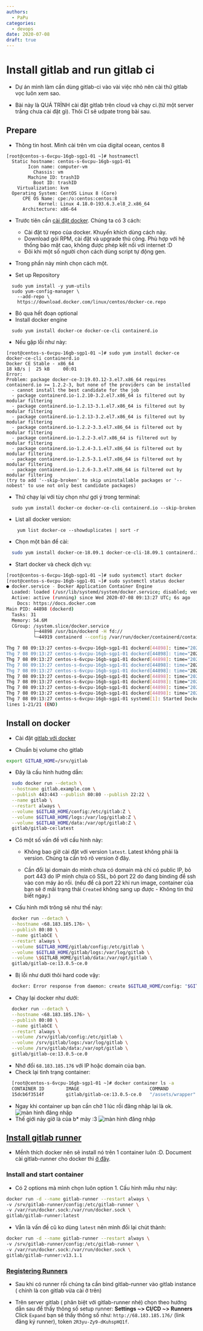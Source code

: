 ```yaml
---
authors:
  - PaPu
categories:
  - devops
date: 2020-07-08
draft: true
---
```


# Install gitlab and run gitlab ci

- Dự án mình làm cần dùng gitlab-ci vào vài việc nhỏ nên cài thử gitlab vọc luôn xem sao.

- Bài này là QUÁ TRÌNH cài đặt gitlab trên cloud và chạy ci.(từ một server trắng chưa cài đặt gì). Thôi CI sẽ udpate trong bài sau.
<!-- more -->

## Prepare

- Thông tin host. Mình cài trên vm của digital ocean, centos 8

```terminal linenums="1"
[root@centos-s-6vcpu-16gb-sgp1-01 ~]# hostnamectl
  Static hostname: centos-s-6vcpu-16gb-sgp1-01
        Icon name: computer-vm
          Chassis: vm
        Machine ID: trashID
          Boot ID: trashID
    Virtualization: kvm
  Operating System: CentOS Linux 8 (Core)
      CPE OS Name: cpe:/o:centos:centos:8
            Kernel: Linux 4.18.0-193.6.3.el8_2.x86_64
      Architecture: x86-64
```

- Trước tiên cần [cài đặt docker](https://docs.docker.com/engine/install/centos/). Chúng ta có 3 cách:

  - Cài đặt từ repo của docker. Khuyến khích dùng cách này.
  - Download gói RPM, cài đặt và upgrade thủ công. Phù hợp với hệ thống bảo mật cao, không được phép kết nối với internet :D
  - Đôi khi một số người chọn cách dùng script tự động gen.

- Trong phần này mình chọn cách một.

- Set up Repository

```terminal linenums="1"
  sudo yum install -y yum-utils
  sudo yum-config-manager \
    --add-repo \
    https://download.docker.com/linux/centos/docker-ce.repo
```

- Bỏ qua hết đoạn optional
- Install docker engine

```terminal linenums="1"
  sudo yum install docker-ce docker-ce-cli containerd.io
```

- Nếu gặp lỗi như này:

```terminal linenums="1"
[root@centos-s-6vcpu-16gb-sgp1-01 ~]# sudo yum install docker-ce docker-ce-cli containerd.io
Docker CE Stable - x86_64                                                                                                    18 kB/s |  25 kB     00:01
Error:
Problem: package docker-ce-3:19.03.12-3.el7.x86_64 requires containerd.io >= 1.2.2-3, but none of the providers can be installed
  - cannot install the best candidate for the job
  - package containerd.io-1.2.10-3.2.el7.x86_64 is filtered out by modular filtering
  - package containerd.io-1.2.13-3.1.el7.x86_64 is filtered out by modular filtering
  - package containerd.io-1.2.13-3.2.el7.x86_64 is filtered out by modular filtering
  - package containerd.io-1.2.2-3.3.el7.x86_64 is filtered out by modular filtering
  - package containerd.io-1.2.2-3.el7.x86_64 is filtered out by modular filtering
  - package containerd.io-1.2.4-3.1.el7.x86_64 is filtered out by modular filtering
  - package containerd.io-1.2.5-3.1.el7.x86_64 is filtered out by modular filtering
  - package containerd.io-1.2.6-3.3.el7.x86_64 is filtered out by modular filtering
(try to add '--skip-broken' to skip uninstallable packages or '--nobest' to use not only best candidate packages)
```

- Thử chạy lại với tùy chọn như gợi ý trong terminal:

```terminal linenums="1"
  sudo yum install docker-ce docker-ce-cli containerd.io --skip-broken
```

- List all docker version:

```terminal linenums="1"
    yum list docker-ce --showduplicates | sort -r
```

- Chọn một bản để cài:

```sh linenums="1"
  sudo yum install docker-ce-18.09.1 docker-ce-cli-18.09.1 containerd.io
```

- Start docker và check dịch vụ:

```sh linenums="1"
[root@centos-s-6vcpu-16gb-sgp1-01 ~]# sudo systemctl start docker
[root@centos-s-6vcpu-16gb-sgp1-01 ~]# sudo systemctl status docker
● docker.service - Docker Application Container Engine
  Loaded: loaded (/usr/lib/systemd/system/docker.service; disabled; vendor preset: disabled)
  Active: active (running) since Wed 2020-07-08 09:13:27 UTC; 6s ago
    Docs: https://docs.docker.com
Main PID: 44898 (dockerd)
  Tasks: 31
  Memory: 54.6M
  CGroup: /system.slice/docker.service
          ├─44898 /usr/bin/dockerd -H fd://
          └─44919 containerd --config /var/run/docker/containerd/containerd.toml --log-level info

Thg 7 08 09:13:27 centos-s-6vcpu-16gb-sgp1-01 dockerd[44898]: time="2020-07-08T09:13:27.100426243Z" level=info msg="Graph migration to content-addressabili>
Thg 7 08 09:13:27 centos-s-6vcpu-16gb-sgp1-01 dockerd[44898]: time="2020-07-08T09:13:27.101106507Z" level=warning msg="Your kernel does not support cgroup >
Thg 7 08 09:13:27 centos-s-6vcpu-16gb-sgp1-01 dockerd[44898]: time="2020-07-08T09:13:27.101137868Z" level=warning msg="Your kernel does not support cgroup >
Thg 7 08 09:13:27 centos-s-6vcpu-16gb-sgp1-01 dockerd[44898]: time="2020-07-08T09:13:27.101822705Z" level=info msg="Loading containers: start."
Thg 7 08 09:13:27 centos-s-6vcpu-16gb-sgp1-01 dockerd[44898]: time="2020-07-08T09:13:27.407012924Z" level=info msg="Default bridge (docker0) is assigned wi>
Thg 7 08 09:13:27 centos-s-6vcpu-16gb-sgp1-01 dockerd[44898]: time="2020-07-08T09:13:27.503096827Z" level=info msg="Loading containers: done."
Thg 7 08 09:13:27 centos-s-6vcpu-16gb-sgp1-01 dockerd[44898]: time="2020-07-08T09:13:27.545559773Z" level=info msg="Docker daemon" commit=4c52b90 graphdriv>
Thg 7 08 09:13:27 centos-s-6vcpu-16gb-sgp1-01 dockerd[44898]: time="2020-07-08T09:13:27.546294854Z" level=info msg="Daemon has completed initialization"
Thg 7 08 09:13:27 centos-s-6vcpu-16gb-sgp1-01 dockerd[44898]: time="2020-07-08T09:13:27.565992998Z" level=info msg="API listen on /var/run/docker.sock"
Thg 7 08 09:13:27 centos-s-6vcpu-16gb-sgp1-01 systemd[1]: Started Docker Application Container Engine.
lines 1-21/21 (END)

```

## Install on docker

- Cài đặt [gitlab với docker](https://docs.gitlab.com/omnibus/docker/)

- Chuẩn bị volume cho gitlab

```sh linenums="1"
export GITLAB_HOME=/srv/gitlab
```

- Đây là cấu hình hướng dẫn:

```sh linenums="1"
  sudo docker run --detach \
  --hostname gitlab.example.com \
  --publish 443:443 --publish 80:80 --publish 22:22 \
  --name gitlab \
  --restart always \
  --volume $GITLAB_HOME/config:/etc/gitlab:Z \
  --volume $GITLAB_HOME/logs:/var/log/gitlab:Z \
  --volume $GITLAB_HOME/data:/var/opt/gitlab:Z \
  gitlab/gitlab-ce:latest
```

- Có một số vấn đề với cấu hình này:

  - Không bao giờ cài đặt với version `latest`. Latest không phải là version. Chúng ta cần trỏ rõ version ở đây.

  - Cần đổi lại domain do mình chưa có domain mà chỉ có public IP, bỏ port 443 do IP mình chưa có SSL, bỏ port 22 do đang binding để ssh vào con máy ảo rồi. (nếu để cả port 22 khi run image, container của bạn sẽ ở mãi trạng thái `Created` không sang up được - Không tin thử biết ngay.)

- Cấu hình mới trông sẽ như thế này:

```sh linenums="1"
  docker run --detach \
  --hostname <68.183.185.176> \
  --publish 80:80 \
  --name gitlabCE \
  --restart always \
  --volume $GITLAB_HOME/gitlab/config:/etc/gitlab \
  --volume $GITLAB_HOME/gitlab/logs:/var/log/gitlab \
  --volume \$GITLAB_HOME/gitlab/data:/var/opt/gitlab \
  gitlab/gitlab-ce:13.0.5-ce.0
```

- Bị lỗi như dưới thôi hard code vậy:

```sh linenums="1"
  docker: Error response from daemon: create $GITLAB_HOME/config: "$GITLAB_HOME/config" includes invalid characters for a local volume name, only "[a-zA-Z0-9][a-zA-Z0-9_.-]" are allowed. If you intended to pass a host directory, use absolute path.
```

- Chạy lại docker như dưới:

```sh linenums="1"
  docker run --detach \
  --hostname <68.183.185.176> \
  --publish 80:80 \
  --name gitlabCE \
  --restart always \
  --volume /srv/gitlab/config:/etc/gitlab \
  --volume /srv/gitlab/logs:/var/log/gitlab \
  --volume /srv/gitlab/data:/var/opt/gitlab \
  gitlab/gitlab-ce:13.0.5-ce.0
```

- Nhớ đổi `68.183.185.176` với IP hoặc domain của bạn.
- Check lại tình trạng container:

```sh
  [root@centos-s-6vcpu-16gb-sgp1-01 ~]# docker container ls -a
  CONTAINER ID        IMAGE                          COMMAND             CREATED             STATUS                            PORTS                                 NAMES
  15dcb6f3514f        gitlab/gitlab-ce:13.0.5-ce.0   "/assets/wrapper"   3 minutes ago       Up 3 minutes (health: starting)   22/tcp, 443/tcp, 0.0.0.0:80->80/tcp   gitlabCE
```

- Ngay khi container up bạn cần chờ 1 lúc rồi đăng nhập lại là ok.
  ![màn hình đăng nhập](../../images/2020/20200708-reset-password-gitlab-screen.png)
- Thế giới này giờ là của b\* mày :3
  ![màn hình đăng nhập](../../images/2020/20200708-welcom-to-gitlab-screen.png)

## [Install gitlab runner](https://docs.gitlab.com/runner/install/docker.html)

- Mềnh thích docker nên sẽ install nó trên 1 container luôn :D. Document cài gitlab-runner cho docker thì [ở đây](https://docs.gitlab.com/runner/install/docker.html).

### Install and start container

- Có 2 options mà mình chọn luôn option 1. Cấu hình mẫu như này:

```sh linenums="1"
docker run -d --name gitlab-runner --restart always \
-v /srv/gitlab-runner/config:/etc/gitlab-runner \
-v /var/run/docker.sock:/var/run/docker.sock \
gitlab/gitlab-runner:latest
```

- Vẫn là vấn đề cũ ko dùng `latest` nên mình đổi lại chút thành:

```sh linenums="1"
docker run -d --name gitlab-runner --restart always \
-v /srv/gitlab-runner/config:/etc/gitlab-runner \
-v /var/run/docker.sock:/var/run/docker.sock \
gitlab/gitlab-runner:v13.1.1
```

### [Registering Runners](https://docs.gitlab.com/runner/register/index.html#docker)

- Sau khi có runner rồi chúng ta cần bind gitlab-runner vào gitlab instance ( chính là con gitlab vừa cài ở trên)

- Trên server gitlab ( phân biệt với gitlab-runner nhé) chọn theo hướng dẫn sau để thấy thông số setup runner:
  **Settings ~> CI/CD ~> Runners** Click `Expand` bạn sẽ thấy thông số như: `http://68.183.185.176/` (link đăng ký runner), token `2R3yu-Zy9-dKuhspHQ1f`.
